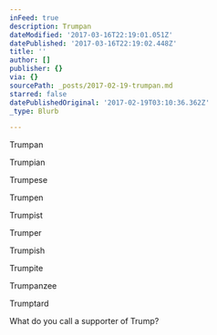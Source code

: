 ```yaml
---
inFeed: true
description: Trumpan
dateModified: '2017-03-16T22:19:01.051Z'
datePublished: '2017-03-16T22:19:02.448Z'
title: ''
author: []
publisher: {}
via: {}
sourcePath: _posts/2017-02-19-trumpan.md
starred: false
datePublishedOriginal: '2017-02-19T03:10:36.362Z'
_type: Blurb

---
```

Trumpan

Trumpian

Trumpese

Trumpen

Trumpist

Trumper

Trumpish

Trumpite

Trumpanzee

Trumptard

What do you call a supporter of Trump?